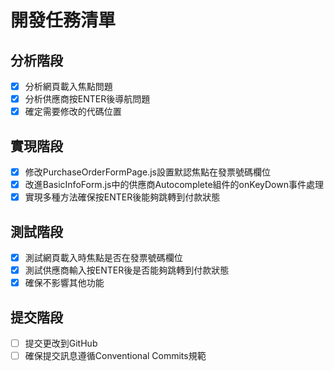 # 開發任務清單

## 分析階段
- [x] 分析網頁載入焦點問題
- [x] 分析供應商按ENTER後導航問題
- [x] 確定需要修改的代碼位置

## 實現階段
- [x] 修改PurchaseOrderFormPage.js設置默認焦點在發票號碼欄位
- [x] 改進BasicInfoForm.js中的供應商Autocomplete組件的onKeyDown事件處理
- [x] 實現多種方法確保按ENTER後能夠跳轉到付款狀態

## 測試階段
- [x] 測試網頁載入時焦點是否在發票號碼欄位
- [x] 測試供應商輸入按ENTER後是否能夠跳轉到付款狀態
- [x] 確保不影響其他功能

## 提交階段
- [ ] 提交更改到GitHub
- [ ] 確保提交訊息遵循Conventional Commits規範
